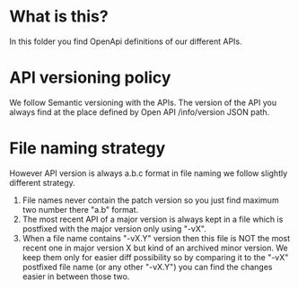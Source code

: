 # What is this?

In this folder you find OpenApi definitions of our different APIs.

# API versioning policy

We follow Semantic versioning with the APIs. The version of the API you always find at the place defined by Open API /info/version JSON path.

# File naming strategy

However API version is always a.b.c format in file naming we follow slightly different strategy.

1. File names never contain the patch version so you just find maximum two number there "a.b" format.
1. The most recent API of a major version is always kept in a file which is postfixed with the major version only using "-vX".
1. When a file name contains "-vX.Y" version then this file is NOT the most recent one in major version X but kind of an archived minor version. We keep them only for easier diff possibility so by comparing it to the "-vX" postfixed file name (or any other "-vX.Y") you can find the changes easier in between those two.

